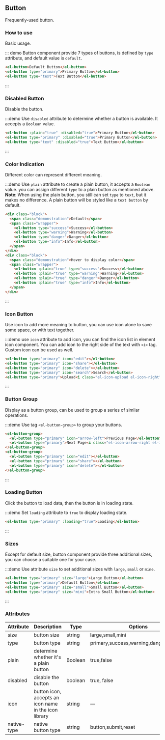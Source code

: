 <script>
  export default {
    data() {
      return {
        isLoading: false,
        isLoading2: false
      };
    },
    methods: {
      handleClick(event) {
        console.log(event);
        alert('button clicked!');
      }
    },
    mounted() {
      this.$nextTick(() => {
        let demos = document.querySelectorAll('.source');
        let thirdDemo = demos[2];
        thirdDemo.classList.add('intro-block');
      });
    }
  }
</script>
<style>
  .demo-box.demo-button {
    .el-row {
      margin-bottom: 10px;
    }
    .el-button + .el-button {
      margin-left: 10px;
    }
    .el-button-group {
      margin-bottom: 20px;

      .el-button + .el-button {
        margin-left: 0;
      }
    }
  }

  .demo-box.demo-button .intro-block {
    padding: 0;
  }

  .demo-button .intro-block .block {
    padding: 30px 24px;
    overflow: hidden;
    border-bottom: solid 1px #EFF2F6;
    &:last-child {
      border-bottom: none;      
    }
  }

  .demo-button .intro-block .demonstration {
    font-size: 14px;
    color: #8492a6;
    line-height: 44px;
  }

  .demo-button .intro-block .wrapper {
    float: right;
    margin-right: 20px;
  }
</style>

## Button

Frequently-used button.

### How to use

Basic usage.

::: demo Button component provide 7 types of buttons, is defined by `type` attribute, and default value is `default`.

```html
<el-button>Default Button</el-button>
<el-button type="primary">Primary Button</el-button>
<el-button type="text">Text Button</el-button>
```
:::

### Disabled Button

Disable the button.

:::demo Use `disabled` attribute to determine whether a button is available. It accepts a `Boolean` value.

```html
<el-button :plain="true" :disabled="true">Primary Button</el-button>
<el-button type="primary" :disabled="true">Primary Button</el-button>
<el-button type="text" :disabled="true">Text Button</el-button>
```
:::

### Color Indication

Different color can represent different meaning.

:::demo Use `plain` attribute to create a plain button, it accepts a `Boolean` value. you can assign different `type` to a plain button as mentioned above.
**Note**: When using the plain button, you still can set `type` to `text`, but it makes no difference. A plain button will be styled like a `text button` by default.

```html
<div class="block">
  <span class="demonstration">Default</span>
  <span class="wrapper">
    <el-button type="success">Success</el-button>
    <el-button type="warning">Warning</el-button>
    <el-button type="danger">Danger</el-button>
    <el-button type="info">Info</el-button>
  </span>
</div>
<div class="block">
  <span class="demonstration">Hover to display color</span>
  <span class="wrapper">
    <el-button :plain="true" type="success">Success</el-button>
    <el-button :plain="true" type="warning">Warning</el-button>
    <el-button :plain="true" type="danger">Danger</el-button>
    <el-button :plain="true" type="info">Info</el-button>
  </span>
</div>
```
:::

### Icon Button 

Use icon to add more meaning to button, you can use icon alone to save some space, or with text together.

:::demo use `icon` attribute to add icon, you can find the icon list in element icon component. You can add icon to the right side of the text with `<i>` tag. Custom icon can be used as well.

```html
<el-button type="primary" icon="edit"></el-button>
<el-button type="primary" icon="share"></el-button>
<el-button type="primary" icon="delete"></el-button>
<el-button type="primary" icon="search">Search</el-button>
<el-button type="primary">Upload<i class="el-icon-upload el-icon-right"></i></el-button>
```
:::

### Button Group

Display as a button group, can be used to group a series of similar operations.

:::demo Use tag `<el-button-group>` to group your buttons.

```html
<el-button-group>
  <el-button type="primary" icon="arrow-left">Previous Page</el-button>
  <el-button type="primary">Next Page<i class="el-icon-arrow-right el-icon-right"></i></el-button>
</el-button-group>
<el-button-group>
  <el-button type="primary" icon="edit"></el-button>
  <el-button type="primary" icon="share"></el-button>
  <el-button type="primary" icon="delete"></el-button>
</el-button-group>
```
:::

### Loading Button

Click the button to load data, then the button is in loading state.

:::demo Set `loading` attribute to `true` to display loading state.

```html
<el-button type="primary" :loading="true">Loading</el-button>
```
:::

### Sizes

Except for default size, button component provide three additional sizes, you can choose a suitable one for your case.

:::demo Use attribute `size` to set additional sizes with `large`, `small` or `mine`.

```html
<el-button type="primary" size="large">Large Button</el-button>
<el-button type="primary">Default Button</el-button>
<el-button type="primary" size="small">Small Button</el-button>
<el-button type="primary" size="mini">Extra Small Button</el-button>
```
:::

### Attributes
| Attribute      | Description    | Type      | Options       | Default   |
|---------- |-------- |---------- |-------------  |-------- |
| size     | button size   | string  |   large,small,mini            |    —     |
| type     | button type   | string    |   primary,success,warning,danger,info,text |     —    |
| plain     | determine whether it's a plain button   | Boolean    | true,false | false   |
| disabled  | disable the button    | boolean   | true, false   | false   |
| icon  | button icon, accepts an icon name in the icon library | string   |  —  |  —  |
| native-type | native button type | string | button,submit,reset | button |